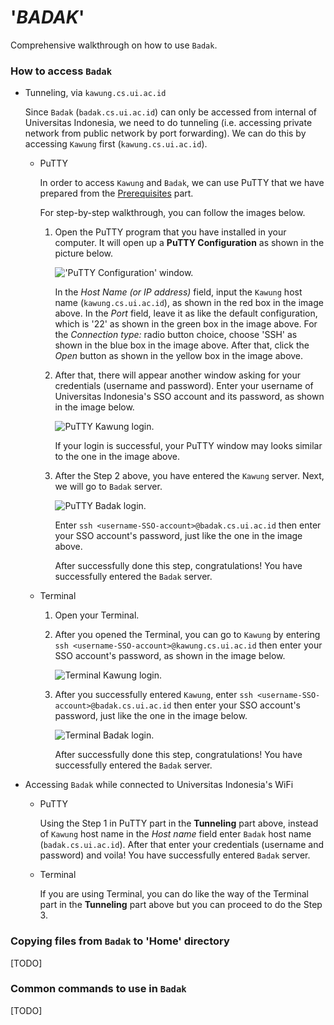 # '*BADAK*'       

Comprehensive walkthrough on how to use `Badak`.

### How to access `Badak`
- Tunneling, via `kawung.cs.ui.ac.id`  

    Since `Badak` (`badak.cs.ui.ac.id`) can only be accessed from internal of Universitas Indonesia, we need to do tunneling (i.e. accessing private network from public network by port forwarding). We can do this by accessing `Kawung` first (`kawung.cs.ui.ac.id`). 
    
    + PuTTY  

        In order to access `Kawung` and `Badak`, we can use PuTTY that we have prepared from the [Prerequisites](https://github.com/andriansyahp/extra191/blob/master/SandBox/andriansyahp/OUTPUT/2019-07-04-andriansyahp-draft-prerequisites.md) part.  

        For step-by-step walkthrough, you can follow the images below.
        1. Open the PuTTY program that you have installed in your computer. It will open up a **PuTTY Configuration** as shown in the picture below.  

            !['PuTTY Configuration' window.](https://github.com/andriansyahp/extra191/blob/master/img/badak-drafts/putty-config.jpeg)  
        
            In the *Host Name (or IP address)* field, input the `Kawung` host name (`kawung.cs.ui.ac.id`), as shown in the red box in the image above. In the *Port* field, leave it as like the default configuration, which is '22' as shown in the green box in the image above. For the *Connection type:* radio button choice, choose 'SSH' as shown in the blue box in the image above. After that, click the *Open* button as shown in the yellow box in the image above.

        2. After that, there will appear another window asking for your credentials (username and password). Enter your username of Universitas Indonesia's SSO account and its password, as shown in the image below.  

            ![PuTTY Kawung login.](https://github.com/andriansyahp/extra191/blob/master/img/badak-drafts/putty-kawung-login.png)  

            If your login is successful, your PuTTY window may looks similar to the one in the image above. 
        
        3. After the Step 2 above, you have entered the `Kawung` server. Next, we will go to `Badak` server.  

            ![PuTTY Badak login.](https://github.com/andriansyahp/extra191/blob/master/img/badak-drafts/putty-badak-login.png)  

            Enter ```ssh <username-SSO-account>@badak.cs.ui.ac.id``` then enter your SSO account's password, just like the one in the image above.  

            After successfully done this step, congratulations! You have successfully entered the `Badak` server. 

    + Terminal  

        1. Open your Terminal.  

        2. After you opened the Terminal, you can go to `Kawung` by entering ```ssh <username-SSO-account>@kawung.cs.ui.ac.id``` then enter your SSO account's password, as shown in the image below.  

            ![Terminal Kawung login.](https://github.com/andriansyahp/extra191/blob/master/img/badak-drafts/terminal-kawung-login.png)  

        3. After you successfully entered `Kawung`, enter ```ssh <username-SSO-account>@badak.cs.ui.ac.id``` then enter your SSO account's password, just like the one in the image below.  

            ![Terminal Badak login.](https://github.com/andriansyahp/extra191/blob/master/img/badak-drafts/terminal-badak-login.png)  

            After successfully done this step, congratulations! You have successfully entered the `Badak` server.

- Accessing `Badak` while connected to Universitas Indonesia's WiFi  

    + PuTTY  

        Using the Step 1 in PuTTY part in the **Tunneling** part above, instead of `Kawung` host name in the *Host name* field enter `Badak` host name (`badak.cs.ui.ac.id`). After that enter your credentials (username and password) and voila! You have successfully entered `Badak` server. 
    
    + Terminal  

        If you are using Terminal, you can do like the way of the Terminal part in the **Tunneling** part above but you can proceed to do the Step 3.


### Copying files from `Badak` to 'Home' directory
[TODO]  

### Common commands to use in `Badak`
[TODO]
